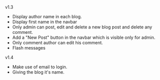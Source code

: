 v1.3
* Display author name in each blog.
* Display first name in the navbar
* Only admin can post, edit and delete a new blog post and delete any comment.
* Add a "New Post" button in the navbar which is visible only for admin.
* Only comment author can edit his comment.
* Flash messages

v1.4
* Make use of email to login.
* Giving the blog it's name.